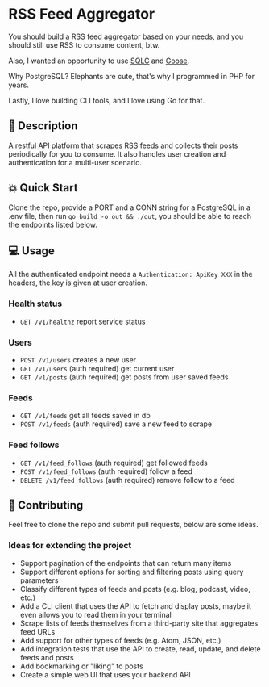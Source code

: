 # RSS Feed Aggregator

You should build a RSS feed aggregator based on your needs, and you should still use RSS to consume content, btw.

Also, I wanted an opportunity to use [SQLC](https://sqlc.dev/) and [Goose](http://pressly.github.io/goose/).

Why PostgreSQL? Elephants are cute, that's why I programmed in PHP for years.

Lastly, I love building CLI tools, and I love using Go for that.

## 📖 Description

A restful API platform that scrapes RSS feeds and collects their posts periodically for you to consume. It also handles user creation and authentication for a multi-user scenario.

## 💥 Quick Start

Clone the repo, provide a PORT and a CONN string for a PostgreSQL in a .env file, then run `go build -o out && ./out`, you should be able to reach the endpoints listed below.

## 💻 Usage

All the authenticated endpoint needs a `Authentication: ApiKey XXX` in the headers, the key is given at user creation.

### Health status

- `GET /v1/healthz` report service status

### Users

- `POST /v1/users` creates a new user
- `GET /v1/users` (auth required) get current user
- `GET /v1/posts` (auth required) get posts from user saved feeds

### Feeds

- `GET /v1/feeds` get all feeds saved in db
- `POST /v1/feeds` (auth required) save a new feed to scrape

### Feed follows

- `GET /v1/feed_follows` (auth required) get followed feeds
- `POST /v1/feed_follows` (auth required) follow a feed
- `DELETE /v1/feed_follows` (auth required) remove follow to a feed

## 🤝 Contributing

Feel free to clone the repo and submit pull requests, below are some ideas.

### Ideas for extending the project

- Support pagination of the endpoints that can return many items
- Support different options for sorting and filtering posts using query parameters
- Classify different types of feeds and posts (e.g. blog, podcast, video, etc.)
- Add a CLI client that uses the API to fetch and display posts, maybe it even allows you to read them in your terminal
- Scrape lists of feeds themselves from a third-party site that aggregates feed URLs
- Add support for other types of feeds (e.g. Atom, JSON, etc.)
- Add integration tests that use the API to create, read, update, and delete feeds and posts
- Add bookmarking or "liking" to posts
- Create a simple web UI that uses your backend API
